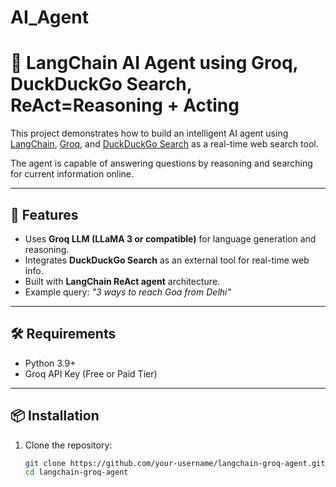 # AI_Agent

# 🧠 LangChain AI Agent using Groq, DuckDuckGo Search, ReAct=Reasoning + Acting

This project demonstrates how to build an intelligent AI agent using [LangChain](https://github.com/langchain-ai/langchain), [Groq](https://groq.com), and [DuckDuckGo Search](https://duckduckgo.com/) as a real-time web search tool.

The agent is capable of answering questions by reasoning and searching for current information online.

---

## 🚀 Features

- Uses **Groq LLM (LLaMA 3 or compatible)** for language generation and reasoning.
- Integrates **DuckDuckGo Search** as an external tool for real-time web info.
- Built with **LangChain ReAct agent** architecture.
- Example query: *"3 ways to reach Goa from Delhi"*

---

## 🛠️ Requirements

- Python 3.9+
- Groq API Key (Free or Paid Tier)

---

## 📦 Installation

1. Clone the repository:

   ```bash
   git clone https://github.com/your-username/langchain-groq-agent.git
   cd langchain-groq-agent
